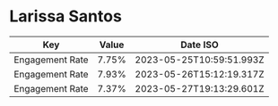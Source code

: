# Larissa Santos

| Key             | Value | Date ISO                 |
| --------------- | ----- | ------------------------ |
| Engagement Rate | 7.75% | 2023-05-25T10:59:51.993Z |
| Engagement Rate | 7.93% | 2023-05-26T15:12:19.317Z |
| Engagement Rate | 7.37% | 2023-05-27T19:13:29.601Z |